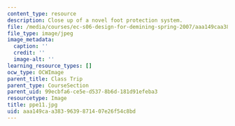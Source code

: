 ```yaml
---
content_type: resource
description: Close up of a novel foot protection system.
file: /media/courses/ec-s06-design-for-demining-spring-2007/aaa149caa3839639871407e26f54c8bd_ppe11.jpg
file_type: image/jpeg
image_metadata:
  caption: ''
  credit: ''
  image-alt: ''
learning_resource_types: []
ocw_type: OCWImage
parent_title: Class Trip
parent_type: CourseSection
parent_uid: 99ecbfa6-ce5e-d537-8b6d-181d91efeba3
resourcetype: Image
title: ppe11.jpg
uid: aaa149ca-a383-9639-8714-07e26f54c8bd
---
```

